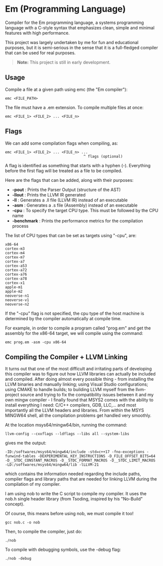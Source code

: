 # Em (Programming Language)
Compiler for the Em programming language, a systems programming language with a C-style syntax that emphasizes clean, simple and minimal features with high performance.

This project was largely undertaken by me for fun and educational purposes, but it is semi-serious in the sense that it is a full-fledged compiler that can be used for real purposes.

> **Note:** This project is still in early development.

## Usage

Compile a file at a given path using emc (the "Em compiler"):

```
emc <FILE_PATH>
```

The file must have a .em extension.
To compile multiple files at once:

```
emc <FILE_1> <FILE_2> ... <FILE_n>
```

## Flags

We can add some compilation flags when compiling, as:

```
emc <FILE_1> <FILE_2> ... <FILE_n> ...
                                    ^ flags (optional)
```

A flag is identified as something that starts with a hyphen (-).
Everything before the first flag will be treated as a file to be compiled.

Here are the flags that can be added, along with their purposes:

- **-pout** : Prints the Parser Output (structure of the AST)
- **-llout** : Prints the LLVM IR generated
- **-ll** : Generates a .ll file (LLVM IR) instead of an executable
- **-asm** : Generates a .s file (Assembly) instead of an executable
- **-cpu** : To specify the target CPU type. This must be followed by the CPU name
- **-benchmark** : Prints the performance metrics for the compilation process

The list of CPU types that can be set as targets using "-cpu", are:

```
x86-64
cortex-m3
cortex-m4
cortex-m7
cortex-a7
cortex-a53
cortex-a72
cortex-a76
cortex-a78
cortex-x1
apple-m1
apple-m2
neoverse-n1
neoverse-v1
neoverse-n2
```

If the "-cpu" flag is not specified, the cpu type of the host machine is determined by the compiler automatically at compile time.

For example, in order to compile a program called "prog.em" and get the assembly for the x86-64 target, we will compile using the command:

```
emc prog.em -asm -cpu x86-64
```

## Compiling the Compiler + LLVM Linking

It turns out that one of the most difficult and irritating parts of developing this compiler was to figure out how LLVM libraries can actually be included and compiled. After doing almost every possible thing - from installing the LLVM binaries and manually linking; using Visual Studio configurations; using CMAKE to handle builds; to building LLVM myself from the llvm-project source and trying to fix the compatibility issues between it and my own mingw compiler - I finally found that MSYS2 comes with the ability to install everything I need: C/C++ compilers, GDB, LLC,... and most importantly all the LLVM headers and libraries. From within the MSYS MINGW64 shell, all the compilation problems get handled very smoothly.

At the location msys64/mingw64/bin, running the command:

```
llvm-config --cxxflags --ldflags --libs all --system-libs
```

gives me the output:

```
-ID:/softwares/msys64/mingw64/include -std=c++17 -fno-exceptions -funwind-tables -DEXPERIMENTAL_KEY_INSTRUCTIONS -D_FILE_OFFSET_BITS=64 -D__STDC_CONSTANT_MACROS -D__STDC_FORMAT_MACROS -D__STDC_LIMIT_MACROS -LD:/softwares/msys64/mingw64/lib -lLLVM-21
```

which contains the information needed regarding the include paths, compiler flags and library paths that are needed for linking LLVM during the compilation of my compiler.

I am using nob to write the C script to compile my compiler. It uses the nob.h single header library (from Tsoding, inspired by his "No-Build" concept).

Of course, this means before using nob, we must compile it too!

```
gcc nob.c -o nob
```

Then, to compile the compiler, just do:

```
./nob
```

To compile with debugging symbols, use the -debug flag:

```
./nob -debug
```

